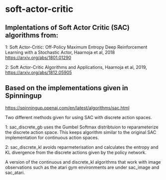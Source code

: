 # soft-actor-critic

## Implentations of Soft Actor Critic (SAC) algorithms from:

1: Soft Actor-Critic: Off-Policy Maximum Entropy Deep Reinforcement Learning with a Stochastic Actor, Haarnoja et al, 2018 https://arxiv.org/abs/1801.01290

2: Soft Actor-Critic Algorithms and Applications, Haarnoja et al, 2019, https://arxiv.org/abs/1812.05905

## Based on the implementations given in Spinningup

https://spinningup.openai.com/en/latest/algorithms/sac.html

Two different methods given for using SAC with discrete action spaces. 

1: sac_discrete_gb uses the Gumbel Softmax distribtuion to reparameterize the discrete action space. 
   This keeps algorithm similar to the original SAC implementation for continuous action spaces.
   
2: sac_discrete_kl avoids reparmeterisation and calculates the entropy and KL divergence from the discrete actions 
   given by the policy network.
   
A version of the continuous and discrete_kl algorithms that work with image observations such as the atari
gym environments are under sac_image and sac_atari.
